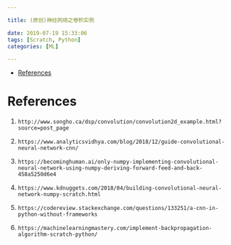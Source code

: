 ```yaml
---

title: (原创)神经网络之卷积实例

date: 2019-07-19 15:33:06
tags: [Scratch, Python]
categories: [ML]

---
```


<!-- vim-markdown-toc GFM -->

* [References](#references)

<!-- vim-markdown-toc -->

<!-- more -->

# 

# References

1. `http://www.songho.ca/dsp/convolution/convolution2d_example.html?source=post_page`

2. `https://www.analyticsvidhya.com/blog/2018/12/guide-convolutional-neural-network-cnn/`

3. `https://becominghuman.ai/only-numpy-implementing-convolutional-neural-network-using-numpy-deriving-forward-feed-and-back-458a5250d6e4`

4. `https://www.kdnuggets.com/2018/04/building-convolutional-neural-network-numpy-scratch.html`

5. `https://codereview.stackexchange.com/questions/133251/a-cnn-in-python-without-frameworks`

6. `https://machinelearningmastery.com/implement-backpropagation-algorithm-scratch-python/`
